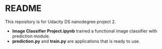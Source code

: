 # README
This repository is for Udacity DS nanodegree project 2. 

- **Image Classifier Project.ipynb** trained a functional image classifier with prediction module. 
- **prediction.py** and **train.py** are applications that is ready to use. 

